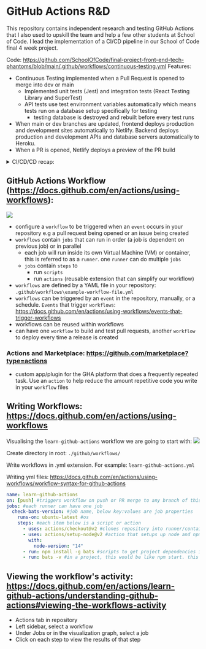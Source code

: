 # GitHub Actions R&D

This repository contains independent research and testing GitHub Actions that I also used to upskill the team and help a few other students at School of Code. I lead the implementation of a CI/CD pipeline in our School of Code final 4 week project. 

Code:
https://github.com/SchoolOfCode/final-project-front-end-tech-phantoms/blob/main/.github/workflows/continuous-testing.yml
Features:
- Continuous Testing implemented when a Pull Request is opened to merge into dev or main
  - Implemented unit tests (Jest) and integration tests (React Testing Library and SuperTest)
  - API tests use test environment variables automatically which means tests run on a database setup specifically for testing
    - testing database is destroyed and rebuilt before every test runs
- When main or dev branches are updated, frontend deploys production and development sites automatically to Netlify. Backend deploys production and development APIs and database servers automatically to Heroku. 
- When a PR is opened, Netlify deploys a preview of the PR build

<details>
<summary>
CI/CD/CD recap:
</summary>
<hr/>

### Continuous Integration (CI)

In this phase changes from a developer are merged and validated. The goal of CI is to quickly validate these pushed code changes.

The intended outcome is to identify any problems in the code and automatically notify the developer. This helps ensure that the code base is not broken any longer than necessary. The CI process detects when code changes are made, and runs any associated build processes to prove the code changes are buildable. It can also run targeted testing.

### Continuous Delivery

Continuous Delivery refers to the chain of processes (the pipeline) that automatically gets code changes and runs them through build, test, packaging, and/or related operations to produce a deployable release. Typically, it does this without much or any human intervention

#### Continuous Testing

Continuous Testing refers to the practice of running automated tests or other types of analysis, of broadening scope as code goes through the Continuous Delivery pipeline. These include: unit testing, integration testing, functional testing, acceptance testing (performance, scalability, stress, and capacity).

### Continuous Deployment

Continuous Deployment refers to being able to take a release of code that has come out of the delivery pipeline and automatically make it available for end users.

Just because Continuous Deployment can be done doesn’t mean that every set of deliverables coming out of a pipeline is always deployed or that new functionality is turned on. It means that, via the pipeline, every set of deliverables is proven to be deployable through mechanisms such as Continuous Testing.

<hr/>
</details>

## GitHub Actions Workflow (https://docs.github.com/en/actions/using-workflows):

![](https://docs.github.com/assets/cb-25628/images/help/images/overview-actions-simple.png)

- configure a `workflow` to be triggered when an `event` occurs in your repository e.g a pull request being opened or an issue being created
- `workflows` contain `jobs` that can run in order (a job is dependent on previous job) or in parallel
  - each job will run inside its own Virtual Machine (VM) or container, this is referred to as a `runner`. one `runner` can do multiple `jobs`
  - `jobs` contain `steps` to
    - run `scripts`
    - run `actions` (reusable extension that can simplify our workflow)
- `workflows` are defined by a YAML file in your repository: `.github\workflows\example-workflow-file.yml`
- `workflows` can be triggered by an `event` in the repository, manually, or a schedule. `Events` that trigger `workflows`: https://docs.github.com/en/actions/using-workflows/events-that-trigger-workflows
- workflows can be reused within workflows
- can have one `workflow` to build and test pull requests, another `workflow` to deploy every time a release is created

### Actions and Marketplace: https://github.com/marketplace?type=actions

- custom app/plugin for the GHA platform that does a frequently repeated task. Use an `action` to help reduce the amount repetitive code you write in your `workflow` files

## Writing Workflows: https://docs.github.com/en/actions/using-workflows

Visualising the `learn-github-actions` workflow we are going to start with:
![](https://docs.github.com/assets/cb-33984/images/help/images/overview-actions-event.png)

Create directory in root:
`./github/workflows/`

Write workflows in .yml extension. For example:
`learn-github-actions.yml`

Writing yml files: https://docs.github.com/en/actions/using-workflows/workflow-syntax-for-github-actions

```yml
name: learn-github-actions
on: [push] #triggers workflow on push or PR merge to any branch of this repo
jobs: #each runner can have one job
  check-bats-version: #job name, below key:values are job properties
    runs-on: ubuntu-latest #os
    steps: #each item below is a script or action
      - uses: actions/checkout@v2 #clones repository into runner/container/VM
      - uses: actions/setup-node@v2 #action that setups up node and npm
        with:
          node-version: "14"
      - run: npm install -g bats #scripts to get project dependencies installed, this would just be npm install as the project should have all dependencies in package.json
      - run: bats -v #in a project, this would be like npm start. this example is like `node -v` and just returns the bats dependency version installed
```

## Viewing the workflow's activity: https://docs.github.com/en/actions/learn-github-actions/understanding-github-actions#viewing-the-workflows-activity

- Actions tab in repository
- Left sidebar, select a workflow
- Under Jobs or in the visualization graph, select a job
- Click on each step to view the results of that step
